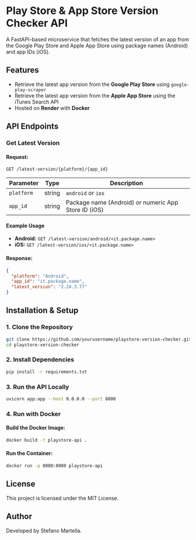 # Play Store & App Store Version Checker API

A FastAPI-based microservice that fetches the latest version of an app from the Google Play Store and Apple App Store using package names (Android) and app IDs (iOS).

## Features
- Retrieve the latest app version from the **Google Play Store** using `google-play-scraper`
- Retrieve the latest app version from the **Apple App Store** using the iTunes Search API
- Hosted on **Render** with **Docker**

## API Endpoints
### Get Latest Version
#### Request:
```
GET /latest-version/{platform}/{app_id}
```

| Parameter  | Type   | Description |
|------------|--------|-------------|
| `platform` | string | `android` or `ios` |
| `app_id`   | string | Package name (Android) or numeric App Store ID (iOS) |

#### Example Usage
- **Android:** `GET /latest-version/android/<it.package.name>`
- **iOS:** `GET /latest-version/ios/<it.package.name>`

#### Response:
```json
{
  "platform": "Android",
  "app_id": "it.package.name",
  "latest_version": "2.24.3.77"
}
```

## Installation & Setup
### 1. Clone the Repository
```bash
git clone https://github.com/yourusername/playstore-version-checker.git
cd playstore-version-checker
```

### 2. Install Dependencies
```bash
pip install -r requirements.txt
```

### 3. Run the API Locally
```bash
uvicorn app:app --host 0.0.0.0 --port 8000
```

### 4. Run with Docker
#### Build the Docker Image:
```bash
docker build -t playstore-api .
```

#### Run the Container:
```bash
docker run -p 8000:8000 playstore-api
```

## License
This project is licensed under the MIT License.

## Author
Developed by Stefano Martella.